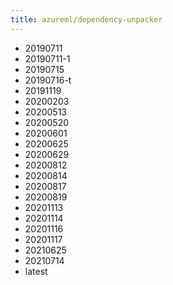 ```yaml
---
title: azureml/dependency-unpacker
---
```

- 20190711
- 20190711-1
- 20190715
- 20190716-t
- 20191119
- 20200203
- 20200513
- 20200520
- 20200601
- 20200625
- 20200629
- 20200812
- 20200814
- 20200817
- 20200819
- 20201113
- 20201114
- 20201116
- 20201117
- 20210625
- 20210714
- latest
